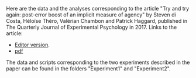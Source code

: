 Here are the data and the analyses corresponding to the article "Try and try again: post-error boost of an implicit measure of agency" by Steven di Costa, Héloïse Théro, Valérian Chambon and Patrick Haggard, published in The Quarterly Journal of Experimental Psychology in 2017. Links to the article:
* [Editor version](https://www.tandfonline.com/doi/abs/10.1080/17470218.2017.1350871). 
* [pdf](http://discovery.ucl.ac.uk/1568303/7/DiCosta_TheroLatexVersion.pdf)

The data and scripts corresponding to the two experiments described in the paper can be found in the folders "Experiment1" and "Experiment2".
